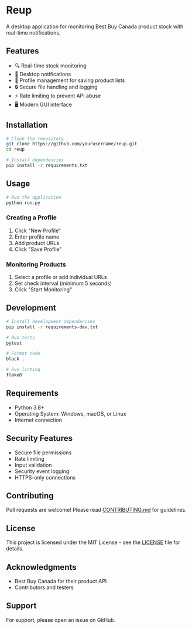 # Reup

A desktop application for monitoring Best Buy Canada product stock with real-time notifications.

## Features
- 🔍 Real-time stock monitoring
- 🔔 Desktop notifications
- 💾 Profile management for saving product lists
- 🔒 Secure file handling and logging
- ⚡ Rate limiting to prevent API abuse
- 🖥️ Modern GUI interface

## Installation

```bash
# Clone the repository
git clone https://github.com/yourusername/reup.git
cd reup

# Install dependencies
pip install -r requirements.txt
```

## Usage

```bash
# Run the application
python run.py
```

### Creating a Profile
1. Click "New Profile"
2. Enter profile name
3. Add product URLs
4. Click "Save Profile"

### Monitoring Products
1. Select a profile or add individual URLs
2. Set check interval (minimum 5 seconds)
3. Click "Start Monitoring"

## Development

```bash
# Install development dependencies
pip install -r requirements-dev.txt

# Run tests
pytest

# Format code
black .

# Run linting
flake8
```

## Requirements
- Python 3.8+
- Operating System: Windows, macOS, or Linux
- Internet connection

## Security Features
- Secure file permissions
- Rate limiting
- Input validation
- Security event logging
- HTTPS-only connections

## Contributing
Pull requests are welcome! Please read [CONTRIBUTING.md](CONTRIBUTING.md) for guidelines.

## License
This project is licensed under the MIT License - see the [LICENSE](LICENSE) file for details.

## Acknowledgments
- Best Buy Canada for their product API
- Contributors and testers

## Support
For support, please open an issue on GitHub.
